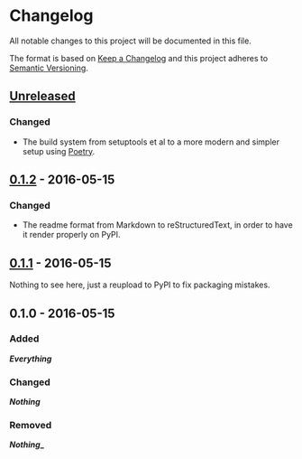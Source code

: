 # Changelog

All notable changes to this project will be documented in this file.

The format is based on [Keep a Changelog](http://keepachangelog.com/en/1.0.0/)
and this project adheres to [Semantic
Versioning](http://semver.org/spec/v2.0.0.html).

## [Unreleased]

### Changed

- The build system from setuptools et al to a more modern and simpler setup
  using [Poetry](https://poetry.eustace.io/).

## [0.1.2] - 2016-05-15

### Changed

- The readme format from Markdown to reStructuredText, in order to have it
  render properly on PyPI.

## [0.1.1] - 2016-05-15

Nothing to see here, just a reupload to PyPI to fix packaging mistakes.

## 0.1.0 - 2016-05-15

### Added

**_Everything_**

### Changed

**_Nothing_**

### Removed

**_Nothing__**

[Unreleased]: https://github.com/severen/pwned/compare/v0.1.2...HEAD
[0.1.2]: https://github.com/severen/pwned/compare/v0.1.1...v0.1.2
[0.1.1]: https://github.com/severen/pwned/compare/v0.1.0...v0.1.1
